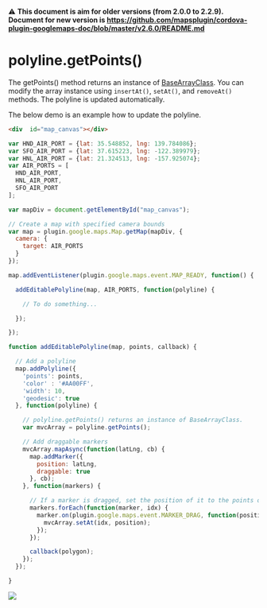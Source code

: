 :warning: **This document is aim for older versions (from 2.0.0 to 2.2.9).
Document for new version is https://github.com/mapsplugin/cordova-plugin-googlemaps-doc/blob/master/v2.6.0/README.md**

# polyline.getPoints()

The getPoints() method returns an instance of [BaseArrayClass](../../BaseArrayClass/README.md).
You can modify the array instance using `insertAt()`, `setAt()`, and `removeAt()` methods.
The polyline is updated automatically.

The below demo is an example how to update the polyline.

```html
<div  id="map_canvas"></div>
```

```js
var HND_AIR_PORT = {lat: 35.548852, lng: 139.784086};
var SFO_AIR_PORT = {lat: 37.615223, lng: -122.389979};
var HNL_AIR_PORT = {lat: 21.324513, lng: -157.925074};
var AIR_PORTS = [
  HND_AIR_PORT,
  HNL_AIR_PORT,
  SFO_AIR_PORT
];

var mapDiv = document.getElementById("map_canvas");

// Create a map with specified camera bounds
var map = plugin.google.maps.Map.getMap(mapDiv, {
  camera: {
    target: AIR_PORTS
  }
});

map.addEventListener(plugin.google.maps.event.MAP_READY, function() {

  addEditablePolyline(map, AIR_PORTS, function(polyline) {

    // To do something...

  });

});

function addEditablePolyline(map, points, callback) {

  // Add a polyline
  map.addPolyline({
    'points': points,
    'color' : '#AA00FF',
    'width': 10,
    'geodesic': true
  }, function(polyline) {

    // polyline.getPoints() returns an instance of BaseArrayClass.
    var mvcArray = polyline.getPoints();

    // Add draggable markers
    mvcArray.mapAsync(function(latLng, cb) {
      map.addMarker({
        position: latLng,
        draggable: true
      }, cb);
    }, function(markers) {

      // If a marker is dragged, set the position of it to the points of the Polygon.
      markers.forEach(function(marker, idx) {
        marker.on(plugin.google.maps.event.MARKER_DRAG, function(position) {
          mvcArray.setAt(idx, position);
        });
      });

      callback(polygon);
    });
  });

}
```

![](image.gif)
